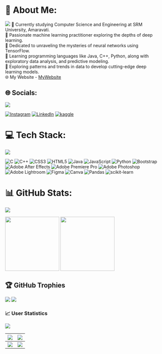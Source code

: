 <!--# Hey there :wave:

<img src="https://raw.githubusercontent.com/sagar-viradiya/sagar-viradiya/master/resources/banner.png" alt="Hello world">-->

<!--<p align="center"> 
  Visitor count<br>
  <img src="https://profile-counter.glitch.me/Tarunvaka/count.svg" />
</p>-->


<!--<img src="https://user-images.githubusercontent.com/73097560/115834477-dbab4500-a447-11eb-908a-139a6edaec5c.gif">-->

<!--<p align="center" color="#36BCF7FF"><img src="https://readme-typing-svg.herokuapp.com?lines=I'm+Tarun+Vaka;I'm+a+Web+Developer;I'm+a+Data+Scientist"></p>-->

# 💫 About Me:
<img src="https://user-images.githubusercontent.com/73097560/115834477-dbab4500-a447-11eb-908a-139a6edaec5c.gif">
🔭 Currently studying Computer Science and Engineering at SRM University, Amaravati.<br>👯 Passionate machine learning practitioner exploring the depths of deep learning.<br>🤝 Dedicated to unraveling the mysteries of neural networks using TensorFlow.<br>🌱 Learning programming languages like Java, C++, Python, along with exploratory data analysis, and predictive modeling.<br>💬 Exploring patterns and trends in data to develop cutting-edge deep learning models.<br><!--⚡ Fun fact: When not coding, I enjoy exploring the latest advancements in both computer science and data science, experimenting with data visualization techniques, and staying up-to-date with emerging trends. <br><br> -->🌐 My Website - <a href="https://vakatarun.github.io/" target="_blank" color="white" text-decoration="underline">MyWebsite</a>

## 🌐 Socials:
<img src="https://user-images.githubusercontent.com/73097560/115834477-dbab4500-a447-11eb-908a-139a6edaec5c.gif">

[![Instagram](https://img.shields.io/badge/Instagram-%23E4405F.svg?logo=Instagram&logoColor=white)](https://instagram.com/tarun_vaka_) [![LinkedIn](https://img.shields.io/badge/LinkedIn-%230077B5.svg?logo=linkedin&logoColor=white)](https://linkedin.com/in/tarun-vaka-302475233/)  [![kaggle](https://img.shields.io/badge/Kaggle-8A2BE2)](https://www.kaggle.com/tarunvaka)

# 💻 Tech Stack:
<img src="https://user-images.githubusercontent.com/73097560/115834477-dbab4500-a447-11eb-908a-139a6edaec5c.gif">

![C](https://img.shields.io/badge/c-%2300599C.svg?style=flat&logo=c&logoColor=white) ![C++](https://img.shields.io/badge/c++-%2300599C.svg?style=flat&logo=c%2B%2B&logoColor=white) ![CSS3](https://img.shields.io/badge/css3-%231572B6.svg?style=flat&logo=css3&logoColor=white) ![HTML5](https://img.shields.io/badge/html5-%23E34F26.svg?style=flat&logo=html5&logoColor=white) ![Java](https://img.shields.io/badge/java-%23ED8B00.svg?style=flat&logo=java&logoColor=white) ![JavaScript](https://img.shields.io/badge/javascript-%23323330.svg?style=flat&logo=javascript&logoColor=%23F7DF1E) ![Python](https://img.shields.io/badge/python-3670A0?style=flat&logo=python&logoColor=ffdd54) ![Bootstrap](https://img.shields.io/badge/bootstrap-%23563D7C.svg?style=flat&logo=bootstrap&logoColor=white) ![Adobe After Effects](https://img.shields.io/badge/Adobe%20After%20Effects-9999FF.svg?style=flat&logo=Adobe%20After%20Effects&logoColor=white) ![Adobe Premiere Pro](https://img.shields.io/badge/Adobe%20Premiere%20Pro-9999FF.svg?style=flat&logo=Adobe%20Premiere%20Pro&logoColor=white) ![Adobe Photoshop](https://img.shields.io/badge/adobephotoshop-%2331A8FF.svg?style=flat&logo=adobephotoshop&logoColor=white) ![Adobe Lightroom](https://img.shields.io/badge/Adobe%20Lightroom-31A8FF.svg?style=flat&logo=Adobe%20Lightroom&logoColor=white) 	![Figma](https://img.shields.io/badge/figma-%23F24E1E.svg?style=flat&logo=figma&logoColor=white) ![Canva](https://img.shields.io/badge/Canva-%2300C4CC.svg?style=flat&logo=Canva&logoColor=white) ![Pandas](https://img.shields.io/badge/pandas-%23150458.svg?style=flat&logo=pandas&logoColor=white) ![scikit-learn](https://img.shields.io/badge/scikit--learn-%23F7931E.svg?style=plastic&logo=scikit-learn&logoColor=white)
# 📊 GitHub Stats:
<img src="https://user-images.githubusercontent.com/73097560/115834477-dbab4500-a447-11eb-908a-139a6edaec5c.gif">



[<img src="https://github-readme-stats.vercel.app/api?username=Tarunvaka&show_icons=true&count_private=true&bg_color=30,e96443,904e95&title_color=fff&text_color=fff&include_all_commits=true" height="175">](https://github-readme-stats.vercel.app/api?username=Tarunvaka&theme=merko&hide_border=false&include_all_commits=true&count_private=true)
[<img src="https://github-readme-stats.vercel.app/api/top-langs/?username=Tarunvaka&layout=compact&bg_color=30,e96443,904e95&title_color=fff&text_color=fff" height="175">](https://github-readme-stats.vercel.app/api/top-langs/?username=Tarunvaka&theme=merko&hide_border=false&include_all_commits=true&count_private=true)

## 🏆 GitHub Trophies
<img src="https://user-images.githubusercontent.com/73097560/115834477-dbab4500-a447-11eb-908a-139a6edaec5c.gif">

<!--![](https://github-profile-trophy.vercel.app/?username=Tarunvaka&theme=radical&no-frame=true&no-bg=true&margin-w=4)-->

<a href="https://github-trophies.vercel.app/?username=Tarunvaka" target="_blank">
  <img src="https://github-trophies.vercel.app/?username=Tarunvaka&theme=radical&margin-w=4&margin-h=4">
</a>

<!--<a href="https://github-trophies.vercel.app/?username=sarthakbh321" target="_blank">
  <img src="https://github-trophies.vercel.app/?username=sarthakbh321&theme=radical&margin-w=4&margin-h=4">
</a>-->


<!--<a href="https://github.com/Tarunvaka/github-profile-trophy">
  <img width=800 src="https://github-profile-trophy.vercel.app/?username=Tarunvaka&column=8&theme=gruvbox&no-frame=true"/>
</a>-->
<!-- [![trophy](https://github-profile-trophy.vercel.app/?username=Tarunvaka&theme=onedark)](https://github.com/ryo-ma/github-profile-trophy) -->

### 📈 User Statistics
<img src="https://user-images.githubusercontent.com/73097560/115834477-dbab4500-a447-11eb-908a-139a6edaec5c.gif">

<!--<table>
  <tbody>
    <tr>
      <td>
        <a href="https://github-readme-streak-stats.herokuapp.com/?user=Tarunvaka">
          <img width="705" src="https://github-readme-streak-stats.herokuapp.com/?user=Tarunvaka&bg_color=30,e96443,904e95&title_color=fff&text_color=fff&theme=radical&hide_border=true">
        </a>
      </td>
    </tr>
  </tbody>
  <tbody>
    <tr>
      <td>
        <a href="https://github-profile-summary-cards.vercel.app/api/cards/profile-details?username=Tarunvaka">
          <img width="715" src="https://github-profile-summary-cards.vercel.app/api/cards/profile-details?username=Tarunvaka&theme=dracula"/>
        </a>
      </td>
    </tr>
  </tbody>
</table>-->

<table>
  <tbody>
    <tr>
      <th>
        <a href="https://github-profile-summary-cards.vercel.app/api/cards/repos-per-language?username=Tarunvaka">
          <img src="https://github-profile-summary-cards.vercel.app/api/cards/repos-per-language?username=Tarunvaka&theme=dracula"/>
        </a>
      </th>
      <th>
        <a href="https://github-profile-summary-cards.vercel.app/api/cards/most-commit-language?username=Tarunvaka&">
          <img src="https://github-profile-summary-cards.vercel.app/api/cards/most-commit-language?username=Tarunvaka&theme=dracula"/>
        </a>
      </th>
    </tr>
  </tbody>
  <tbody>
    <tr>
      <td>
        <a href="https://github-profile-summary-cards.vercel.app/api/cards/stats?username=Tarunvaka">
          <img src="https://github-profile-summary-cards.vercel.app/api/cards/stats?username=Tarunvaka&theme=dracula"/>
        </a>
      </td>
      <td>
        <a href="https://github-profile-summary-cards.vercel.app/api/cards/productive-time?username=Tarunvaka">
          <img src="https://github-profile-summary-cards.vercel.app/api/cards/productive-time?username=Tarunvaka&theme=dracula"/>
        </a>
      </td>
    </tr>
  </tbody>
</table>


<!--### 🔝 Top Contributed Repo
![](https://github-contributor-stats.vercel.app/api?username=Tarunvaka&limit=5&theme=nord&combine_all_yearly_contributions=true)-->

<!--[![](https://visitcount.itsvg.in/api?id=Tarunvaka&label=Profile%20Views&color=1&icon=3&pretty=false)](https://visitcount.itsvg.in)-->
